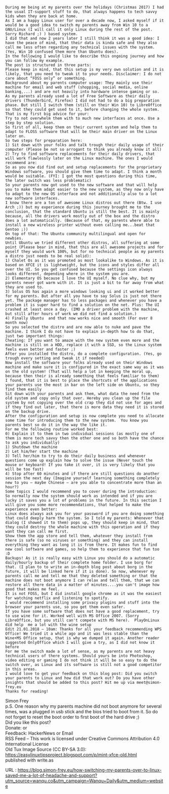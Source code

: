     
    During me being at my parents over the holidays (Christmas 2017) I had the usual IT-support stuff to do, that always happens to tech savvy kids when they are back at home.  
    As I am a happy Linux user for over a decade now, I asked myself if it would be a good idea to switch my parents away from Win 10 to a GNU/Linux (I will call it only Linux during the rest of the post. Sorry Richard ;) ) based system.  
    I did that and now 2 years later I still think it was a good idea: I have the peace of mind, that their data is kinda safe and they also call me less often regarding any technical issues with the system. (Yes, Win 10 confused them more than Ubuntu does).  
    In the following I would like to describe this ongoing journey and how you can follow my example.  
    The post is structured in three parts:  
    Please keep in mind, that this setup is my very own solution and it is likely, that you need to tweak it to your needs. Disclaimer: I do not care about “FOSS only” or something.  
    Background about my parents computer usage: They mainly use their machine for email and web stuff (shopping, social media, online banking,...) and are not heavily into hardware intense gaming or so.  
    As my parents already used a lot of Free Software as their daily drivers (Thunderbird, Firefox) I did not had to do a big preparation phase. But still I switch them (still on their Win 10) to LibreOffice so that they could get used to it, before changing the whole system.  
    That is my first big advice for your:  
    Try to not overwhelm them with to much new interfaces at once. Use a step by step solution.  
    So first of all, keep them on their current system and help them to adapt to FLOSS software that will be their main driver on the Linux later on.  
    So two steps for preparation here:  
    1) Sit down with your folks and talk trough their daily usage of their computer (Please be not so arrogant to think you already know it all)  
    2) Try to find software replacements for their daily drivers, that will work flawlessly later on the Linux machine. The ones I would recommend are:  
    So as you now did find out and setup replacements for the proprietary Windows software, you should give them time to adapt. I think a month would be suitable. (FYI: I got the most questions during this time, the later switch was less problematic)  
    So your parents now got used to the new software and that will help you to make them adapt easier to the new system, as they now only have to adapt to the new OS interface and not additionally also to a lot new software interfaces.  
    I know there are a ton of awesome Linux distros out there (Btw. I use Arch ;)) but my experience during this journey brought me to the conclusion, that the standard Ubuntu is still the best. It is mainly because, all the drivers work mostly out of the box and the distro does a lot automatically. (Because of that, my parents where able to install a new wireless printer without even calling me...beat that Gentoo ;))  
    On top of that: The Ubuntu community multilingual and open for newbies.  
    Until Ubuntu we tried different other distros, all suffering at some point (Please bear in mind, that this are all awesome projects and for myself they would work 100%, but for no technical people as my parents a distro just needs to be real solid):  
    1) Chalet Os as it was promoted as most lookalike to Windows. As it is based on XFCE it is lightweight, but the icons and styles differ all over the UI. So you get confused because the settings icon always looks different, depending where in the system you are.  
    2) Elementary OS because I love the UI myself. No clue why, but my parents never got warm with it. It is just a bit to far away from what they are used to.  
    3) Solus OS has again a more windows looking ui and it worked better for my parents. But after all you have to say Solus is just not there yet. The package manager has to less packages and whenever you have a problem it is super hard to find a solution on the net. Plus: The UI crashed at least once a day. (IMO a driver problem with the machine, but still after hours of work we did not find a solution.)  
    4) Finally Ubuntu  and that now works nice and smooth (For over 8 month now)  
    So you selected the distro and are now able to nuke and pave the machine. I think I do not have to explain in-depth how to do that, just two important things:  
    Cheating: If you want to amaze with the new system even more and the machine is still on a HDD, replace it with a SSD, so the Linux system feels even better and faster ;)  
    After you installed the distro, do a complete configuration. (Yes, go trough every setting and tweak it if needed)  
    Now install the software your folks already used on their Windows machine and make sure it is configured in the exact same way as it was on the old system! (That will help a lot in keeping the moral up, because then their is already something that feels familiar to them)  
    I found, that it is best to place the shortcuts of the applications your parents use the most in bar on the left side on Ubuntu, so they find them easily  
    Sit down with your parents and ask them, what data the need from the old system and copy only that over. Hereby you clean up the file system by not copying over the old crap they did not use for ages and if they find out later, that there is more data they need it is stored on the backup drive.  
    After the configuration and setup is now complete you need to allocate some time for introducing them to the new system.  You know you parents best so do it in the way the like it.  
    For me the following routine worked best:  
    0) Explain it to them in two individual sessions (as mostly one of them is more tech savvy then the other one and so both have the chance to ask you individually)  
    1) Shutdown the machine  
    2) Let him/her start the machine  
    3) Tell her/him to try to do their daily business and whenever questions come up explain how to solve the issue (Never touch the mouse or keyboard! If you take it over, it is very likely that you will be too fast)  
    4) Stop after 60 minutes and if there are still questions do another session the next day (Imagine yourself learning something completely new to you – maybe Chinese – are you able to concentrate more than an hour?)  
    Some topics I would recommend you to cover during the introduction:  
    So normally now the system should work as intended and if you are lucky it saves you a lot of problems in the future. In this section I will give you some more recommendations, that helped to make the experience even better:  
    Linux does always ask you for your password if you are doing something that could deeply harm the system. So I told my parents: Whenever that dialog (I showed it to them) pops up, they should keep in mind, that they could destroy the whole machine with this operation and if they want they can call me first.  
    Show them the app store and tell them, whatever they install from there is safe (so no viruses or something) and they can install everything they want as long it is from there. It makes fun to find new cool software and games, so help them to experience that fun too :D  
    Backups! As it is really easy with Linux you should do a automatic daily/hourly backup of their complete home folder. I use borg for that. (I plan to to write an in-depth blog post about borg in the future, it will be linked here if it is done). So now, whenever my parents call me and tell me that they deleted something or that the machine does not boot anymore I can relax and tell them, that we can restore all there data in a matter of minutes....you can't image how good that makes me feel.  
    It is not FOSS, but I did install google chrome as it was the easiest for watching netflix and listening to spotify.  
    I would recommend installing some privacy plugins and stuff into the browser your parents use, so you get them even safer.  
    If you have some software that does not have a good replacement, try to use wine for it. Worked well with MS Office 2007. (Sorry LibreOffice, but you still can't compete with MS here).  PlayOnLinux did help  me a lot with the wine setup  
    Edit 21.01.2018 – 10am: Thanks for all your feedback recommending WPS Office! We tried it a while ago and it was less stable than the Wine+MS Office setup, that is why we dumped it again. Another reader suggested OnlyOffice which I will give a try, as I did not know it before  
    For me the switch made a lot of sense, as my parents are not heavy technical users of there systems. Should yours be into Photoshop, video editing or gaming I do not think it will be so easy to do the switch over, as Linux and its software is still not a good competitor in this areas.  
    I would love to get your feedback on this blog post: Did you switch your parents to Linux and how did that work out? Do you have other insights that should be added to this post? Hit me up via meet@simon-frey.eu  
    Thanks for reading!
Simon Frey  
    p.S.  One reason why my parents machine did not boot anymore for several times, was a plugged in usb stick and the bios tried to boot from it. So do not forget to reset the boot order to first boot of the hard drive ;)  
    Did you like this post?  
    Donate:  or   
    Feedback: HackerNews or Email  
    RSS Feed – This work is licensed under Creative Commons Attribution 4.0 International License  
    Old Tux Image Source (CC BY-SA 3.0): https://easylinuxtipsproject.blogspot.com/p/mint-xfce-old.html  
    published with write.as  
      
    
  URL : https://blog.simon-frey.eu/how-switching-my-parents-over-to-linux-saved-me-a-lot-of-headache-and-support?utm_source=wanqu.co&utm_campaign=Wanqu+Daily&utm_medium=website